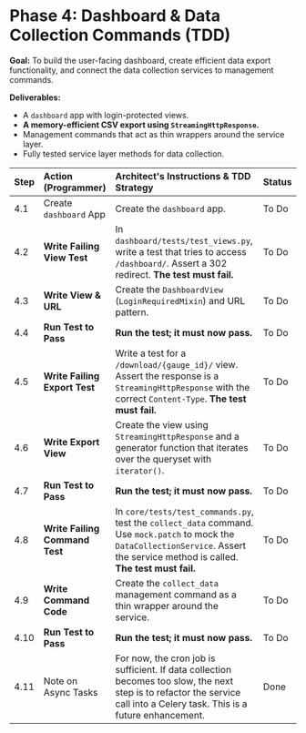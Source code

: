 # Phase 4: Dashboard & Data Collection Commands (TDD)

**Goal:** To build the user-facing dashboard, create efficient data export functionality, and connect the data collection services to management commands.

**Deliverables:**
*   A `dashboard` app with login-protected views.
*   **A memory-efficient CSV export using `StreamingHttpResponse`.**
*   Management commands that act as thin wrappers around the service layer.
*   Fully tested service layer methods for data collection.

| Step | Action (Programmer) | Architect's Instructions & TDD Strategy | Status |
| :--- | :--- | :--- | :--- |
| 4.1 | Create `dashboard` App | Create the `dashboard` app. | To Do |
| 4.2 | **Write Failing View Test** | In `dashboard/tests/test_views.py`, write a test that tries to access `/dashboard/`. Assert a 302 redirect. **The test must fail.** | To Do |
| 4.3 | **Write View & URL** | Create the `DashboardView` (`LoginRequiredMixin`) and URL pattern. | To Do |
| 4.4 | **Run Test to Pass** | **Run the test; it must now pass.** | To Do |
| 4.5 | **Write Failing Export Test** | Write a test for a `/download/{gauge_id}/` view. Assert the response is a `StreamingHttpResponse` with the correct `Content-Type`. **The test must fail.** | To Do |
| 4.6 | **Write Export View** | Create the view using `StreamingHttpResponse` and a generator function that iterates over the queryset with `iterator()`. | To Do |
| 4.7 | **Run Test to Pass** | **Run the test; it must now pass.** | To Do |
| 4.8 | **Write Failing Command Test** | In `core/tests/test_commands.py`, test the `collect_data` command. Use `mock.patch` to mock the `DataCollectionService`. Assert the service method is called. **The test must fail.** | To Do |
| 4.9 | **Write Command Code** | Create the `collect_data` management command as a thin wrapper around the service. | To Do |
| 4.10 | **Run Test to Pass** | **Run the test; it must now pass.** | To Do |
| 4.11 | Note on Async Tasks | For now, the cron job is sufficient. If data collection becomes too slow, the next step is to refactor the service call into a Celery task. This is a future enhancement. | Done |
